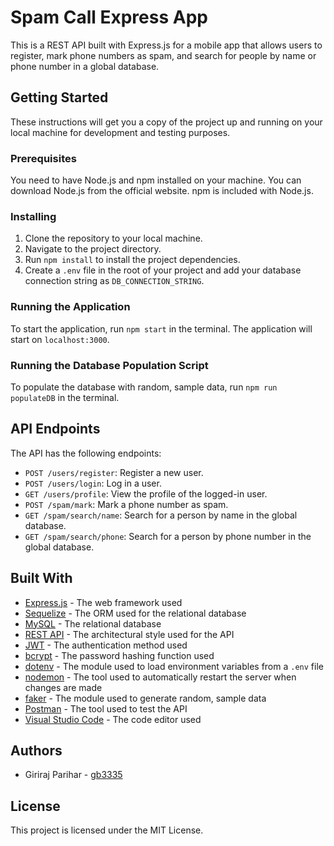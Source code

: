 # Spam Call Express App

This is a REST API built with Express.js for a mobile app that allows users to register, mark phone numbers as spam, and search for people by name or phone number in a global database.

## Getting Started

These instructions will get you a copy of the project up and running on your local machine for development and testing purposes.

### Prerequisites

You need to have Node.js and npm installed on your machine. You can download Node.js from the official website. npm is included with Node.js.

### Installing

1. Clone the repository to your local machine.
2. Navigate to the project directory.
3. Run `npm install` to install the project dependencies.
4. Create a `.env` file in the root of your project and add your database connection string as `DB_CONNECTION_STRING`.

### Running the Application

To start the application, run `npm start` in the terminal. The application will start on `localhost:3000`.

### Running the Database Population Script

To populate the database with random, sample data, run `npm run populateDB` in the terminal.

## API Endpoints

The API has the following endpoints:

- `POST /users/register`: Register a new user.
- `POST /users/login`: Log in a user.
- `GET /users/profile`: View the profile of the logged-in user.
- `POST /spam/mark`: Mark a phone number as spam.
- `GET /spam/search/name`: Search for a person by name in the global database.
- `GET /spam/search/phone`: Search for a person by phone number in the global database.

## Built With

- [Express.js](https://expressjs.com/) - The web framework used
- [Sequelize](https://sequelize.org/) - The ORM used for the relational database
- [MySQL](https://www.mysql.com/) - The relational database
- [REST API](https://restfulapi.net/) - The architectural style used for the API
- [JWT](https://jwt.io/) - The authentication method used
- [bcrypt](https://www.npmjs.com/package/bcrypt) - The password hashing function used
- [dotenv](https://www.npmjs.com/package/dotenv) - The module used to load environment variables from a `.env` file
- [nodemon](https://www.npmjs.com/package/nodemon) - The tool used to automatically restart the server when changes are made
- [faker](https://www.npmjs.com/package/faker) - The module used to generate random, sample data
- [Postman](https://www.postman.com/) - The tool used to test the API
- [Visual Studio Code](https://code.visualstudio.com/) - The code editor used

## Authors

- Giriraj Parihar - [gb3335](https://github.com/gb3335)

## License

This project is licensed under the MIT License.
